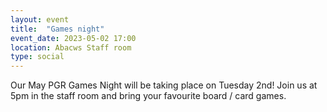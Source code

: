 ```yaml
---
layout: event
title:  "Games night"
event_date: 2023-05-02 17:00
location: Abacws Staff room
type: social
---
```


Our May PGR Games Night will be taking place on Tuesday 2nd! Join us at 5pm in the staff room and bring your favourite board / card games.
